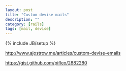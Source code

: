 ```yaml
---
layout: post
title: "Custom devise mails"
description: ""
category: [rails]
tags: [mail, devise]
---
```

{% include JB/setup %}

<http://www.ajostrow.me/articles/custom-devise-emails>

<https://gist.github.com/pifleo/2882280>
